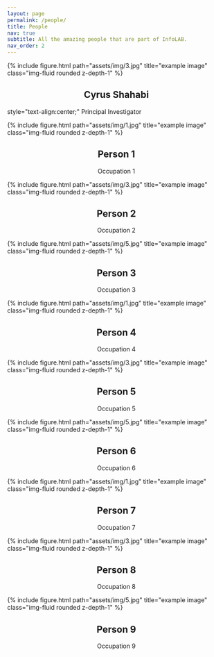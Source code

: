 ```yaml
---
layout: page
permalink: /people/
title: People
nav: true
subtitle: All the amazing people that are part of InfoLAB.
nav_order: 2
---
```


<div class="row">
    <div class="col-sm mt-3 mt-md-0">
    </div>
    <div class="col-sm mt-3 mt-md-0">
        {% include figure.html path="assets/img/3.jpg" title="example image" class="img-fluid rounded z-depth-1" %}
        <h2 style="text-align:center;">Cyrus Shahabi</h2>
        <p>style="text-align:center;" Principal Investigator</p>
    </div>
    <div class="col-sm mt-3 mt-md-0">
    </div>
</div>

<div class="row">
    <div class="col-sm mt-3 mt-md-0">
        {% include figure.html path="assets/img/1.jpg" title="example image" class="img-fluid rounded z-depth-1" %}
        <h2 style="text-align:center;">Person 1</h2>
        <p style="text-align:center;">Occupation 1</p>
    </div>
    <div class="col-sm mt-3 mt-md-0">
        {% include figure.html path="assets/img/3.jpg" title="example image" class="img-fluid rounded z-depth-1" %}
        <h2 style="text-align:center;">Person 2</h2>
        <p style="text-align:center;">Occupation 2</p>
    </div>
    <div class="col-sm mt-3 mt-md-0">
        {% include figure.html path="assets/img/5.jpg" title="example image" class="img-fluid rounded z-depth-1" %}
        <h2 style="text-align:center;">Person 3</h2>
        <p style="text-align:center;">Occupation 3</p>
    </div>
</div>

<div class="row">
    <div class="col-sm mt-3 mt-md-0">
        {% include figure.html path="assets/img/1.jpg" title="example image" class="img-fluid rounded z-depth-1" %}
        <h2 style="text-align:center;">Person 4</h2>
        <p style="text-align:center;">Occupation 4</p>
    </div>
    <div class="col-sm mt-3 mt-md-0">
        {% include figure.html path="assets/img/3.jpg" title="example image" class="img-fluid rounded z-depth-1" %}
        <h2 style="text-align:center;">Person 5</h2>
        <p style="text-align:center;">Occupation 5</p>
    </div>
    <div class="col-sm mt-3 mt-md-0">
        {% include figure.html path="assets/img/5.jpg" title="example image" class="img-fluid rounded z-depth-1" %}
        <h2 style="text-align:center;">Person 6</h2>
        <p style="text-align:center;">Occupation 6</p>
    </div>
</div>

<div class="row">
    <div class="col-sm mt-3 mt-md-0">
        {% include figure.html path="assets/img/1.jpg" title="example image" class="img-fluid rounded z-depth-1" %}
        <h2 style="text-align:center;">Person 7</h2>
        <p style="text-align:center;">Occupation 7</p>
    </div>
    <div class="col-sm mt-3 mt-md-0">
        {% include figure.html path="assets/img/3.jpg" title="example image" class="img-fluid rounded z-depth-1" %}
        <h2 style="text-align:center;">Person 8</h2>
       <p style="text-align:center;">Occupation 8</p>
    </div>
    <div class="col-sm mt-3 mt-md-0">
        {% include figure.html path="assets/img/5.jpg" title="example image" class="img-fluid rounded z-depth-1" %}
        <h2 style="text-align:center;">Person 9</h2>
        <p style="text-align:center;">Occupation 9</p>
    </div>
</div>